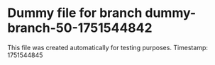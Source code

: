 # Dummy file for branch dummy-branch-50-1751544842

This file was created automatically for testing purposes.
Timestamp: 1751544845